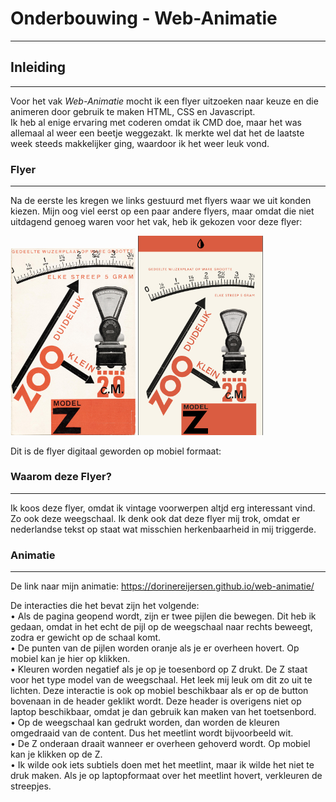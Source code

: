 # Onderbouwing - Web-Animatie
---

## Inleiding
---
Voor het vak *Web-Animatie* mocht ik een flyer uitzoeken naar keuze en die animeren door gebruik te maken HTML, CSS en Javascript. <br>
Ik heb al enige ervaring met coderen omdat ik CMD doe, maar het was allemaal al weer een beetje weggezakt. Ik merkte wel dat het de laatste week steeds makkelijker ging, waardoor ik het weer leuk vond.

### Flyer
---
Na de eerste les kregen we links gestuurd met flyers waar we uit konden kiezen. Mijn oog viel eerst op een paar andere flyers, maar omdat die niet uitdagend genoeg waren voor het vak, heb ik gekozen voor deze flyer:

<img src="images/plaatje.jpg" width="200"></img> <img src="images/MobielFormaat.png" width="200"></img>

Dit is de flyer digitaal geworden op mobiel formaat:


### Waarom deze Flyer?
---
Ik koos deze flyer, omdat ik vintage voorwerpen altjd erg interessant vind. Zo ook deze weegschaal. Ik denk ook dat deze flyer mij trok, omdat er nederlandse tekst op staat wat misschien herkenbaarheid in mij triggerde.

### Animatie
---
De link naar mijn animatie: https://dorinereijersen.github.io/web-animatie/

De interacties die het bevat zijn het volgende:<br>
    • Als de pagina geopend wordt, zijn er twee pijlen die bewegen. Dit heb ik gedaan, omdat in het echt de pijl op de weegschaal naar rechts beweegt, zodra er gewicht op de schaal komt. <br>
    • De punten van de pijlen worden oranje als je er overheen hovert. Op mobiel kan je hier op klikken. <br>
    • Kleuren worden negatief als je op je toesenbord op Z drukt. De Z staat voor het type model van de weegschaal. Het leek mij leuk om dit zo uit te lichten.
    Deze interactie is ook op mobiel beschikbaar als er op de button bovenaan in de header geklikt wordt. Deze header is overigens niet op laptop beschikbaar, omdat je dan gebruik kan maken van het toetsenbord.<br>
    • Op de weegschaal kan gedrukt worden, dan worden de kleuren omgedraaid van de content. Dus het meetlint wordt bijvoorbeeld wit.<br>
    • De Z onderaan draait wanneer er overheen gehoverd wordt. Op mobiel kan je klikken op de Z.<br>
    • Ik wilde ook iets subtiels doen met het meetlint, maar ik wilde het niet te druk maken. 
    Als je op laptopformaat over het meetlint hovert, verkleuren de streepjes.
